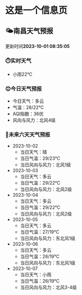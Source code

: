 # 这是一个信息页 
## 🌤️**南昌**天气预报
更新时间**2023-10-01 08:35:05**
### ⏱️实时天气
- 小雨22℃
### 😊今日天气预报
- 今日天气：多云
- 气温：28/22℃
- AQI指数：36优
- 风向与风力：北风4级
### 🤩未来六天天气预报
- 2023-10-02
  - 当日天气：晴
  - 当日气温：29/23℃
  - 当日风向与风力：北风1级
- 2023-10-03
  - 当日天气：多云
  - 当日气温：29/22℃
  - 当日风向与风力：北风2级
- 2023-10-04
  - 当日天气：多云
  - 当日气温：29/22℃
  - 当日风向与风力：北风2级
- 2023-10-05
  - 当日天气：多云
  - 当日气温：27/19℃
  - 当日风向与风力：东北风1级
- 2023-10-06
  - 当日天气：多云
  - 当日气温：26/19℃
  - 当日风向与风力：东北风1级
- 2023-10-07
  - 当日天气：小雨
  - 当日气温：26/19℃
  - 当日风向与风力：北风3-4级

